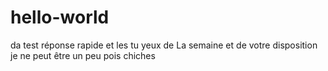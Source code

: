 # hello-world
da test réponse rapide et les tu yeux de La semaine et de votre disposition je ne peut être un peu pois chiches
